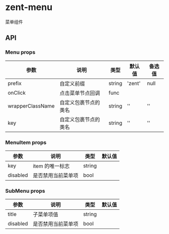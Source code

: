 # zent-menu

菜单组件

## API

### Menu props

| 参数 | 说明 | 类型 | 默认值 | 备选值 |
|------|------|------|--------|--------|
| prefix | 自定义前缀 | string | 'zent' | null |
| onClick | 点击菜单节点回调 | func |  |  |
| wrapperClassName | 自定义包裹节点的类名 | string | '' | '' |
| key | 自定义包裹节点的类名 | string | '' | '' |

### MenuItem props
| 参数 | 说明 | 类型 | 默认值 |
|------|------|------|--------|
| key | item 的唯一标志 | string |  |  |
| disabled | 是否禁用当前菜单项 | bool |  |  |



### SubMenu props
| 参数 | 说明 | 类型 | 默认值 |
|------|------|------|--------|
| title | 子菜单项值 | string |  |  |
| disabled | 是否禁用当前菜单项 | bool |  |  |

